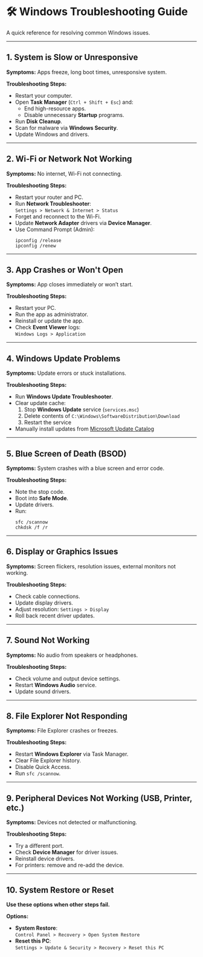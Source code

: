
# 🛠 Windows Troubleshooting Guide

A quick reference for resolving common Windows issues.

---

## 1. System is Slow or Unresponsive

**Symptoms:** Apps freeze, long boot times, unresponsive system.

**Troubleshooting Steps:**
- Restart your computer.
- Open **Task Manager** (`Ctrl + Shift + Esc`) and:
  - End high-resource apps.
  - Disable unnecessary **Startup** programs.
- Run **Disk Cleanup**.
- Scan for malware via **Windows Security**.
- Update Windows and drivers.

---

## 2. Wi-Fi or Network Not Working

**Symptoms:** No internet, Wi-Fi not connecting.

**Troubleshooting Steps:**
- Restart your router and PC.
- Run **Network Troubleshooter**:  
  `Settings > Network & Internet > Status`
- Forget and reconnect to the Wi-Fi.
- Update **Network Adapter** drivers via **Device Manager**.
- Use Command Prompt (Admin):
  ```
  ipconfig /release
  ipconfig /renew
  ```

---

## 3. App Crashes or Won't Open

**Symptoms:** App closes immediately or won’t start.

**Troubleshooting Steps:**
- Restart your PC.
- Run the app as administrator.
- Reinstall or update the app.
- Check **Event Viewer** logs:  
  `Windows Logs > Application`

---

## 4. Windows Update Problems

**Symptoms:** Update errors or stuck installations.

**Troubleshooting Steps:**
- Run **Windows Update Troubleshooter**.
- Clear update cache:
  1. Stop **Windows Update** service (`services.msc`)
  2. Delete contents of `C:\Windows\SoftwareDistribution\Download`
  3. Restart the service
- Manually install updates from [Microsoft Update Catalog](https://www.catalog.update.microsoft.com)

---

## 5. Blue Screen of Death (BSOD)

**Symptoms:** System crashes with a blue screen and error code.

**Troubleshooting Steps:**
- Note the stop code.
- Boot into **Safe Mode**.
- Update drivers.
- Run:
  ```
  sfc /scannow
  chkdsk /f /r
  ```

---

## 6. Display or Graphics Issues

**Symptoms:** Screen flickers, resolution issues, external monitors not working.

**Troubleshooting Steps:**
- Check cable connections.
- Update display drivers.
- Adjust resolution: `Settings > Display`
- Roll back recent driver updates.

---

## 7. Sound Not Working

**Symptoms:** No audio from speakers or headphones.

**Troubleshooting Steps:**
- Check volume and output device settings.
- Restart **Windows Audio** service.
- Update sound drivers.

---

## 8. File Explorer Not Responding

**Symptoms:** File Explorer crashes or freezes.

**Troubleshooting Steps:**
- Restart **Windows Explorer** via Task Manager.
- Clear File Explorer history.
- Disable Quick Access.
- Run `sfc /scannow`.

---

## 9. Peripheral Devices Not Working (USB, Printer, etc.)

**Symptoms:** Devices not detected or malfunctioning.

**Troubleshooting Steps:**
- Try a different port.
- Check **Device Manager** for driver issues.
- Reinstall device drivers.
- For printers: remove and re-add the device.

---

## 10. System Restore or Reset

**Use these options when other steps fail.**

**Options:**
- **System Restore**:  
  `Control Panel > Recovery > Open System Restore`
- **Reset this PC**:  
  `Settings > Update & Security > Recovery > Reset this PC`
